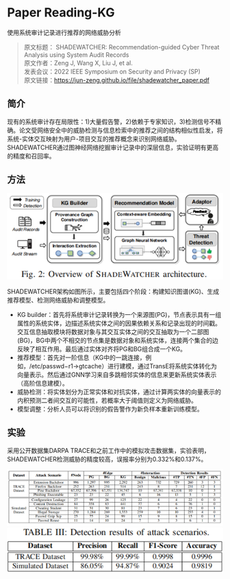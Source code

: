 # Paper Reading-KG

使用系统审计记录进行推荐的网络威胁分析
<!--more-->

> 原文标题： SHADEWATCHER: Recommendation-guided Cyber Threat Analysis using System Audit Records  
> 原文作者：Zeng J, Wang X, Liu J, et al.  
> 发表会议：2022 IEEE Symposium on Security and Privacy (SP)  
> 原文链接：https://jun-zeng.github.io/file/shadewatcher_paper.pdf  

## 简介
现有的系统审计存在局限性：1)大量假告警，2)依赖于专家知识，3)检测信号不精确。论文受网络安全中的威胁检测与信息检索中的推荐之间的结构相似性启发，将系统-实体交互映射为用户-项目交互的推荐概念来识别网络威胁。SHADEWATCHER通过图神经网络挖掘审计记录中的深层信息，实验证明有更高的精度和召回率。

## 方法
<div align=center><img src='./1.png'></div>

SHADEWATCHER架构如图所示，主要包括四个阶段：构建知识图谱(KG)、生成推荐模型、检测网络威胁和调整模型。
- KG builder：首先将系统审计记录转换为一个来源图(PG)，节点表示具有一组属性的系统实体，边描述系统实体之间的因果依赖关系和记录出现的时间戳。交互信息抽取模块将数据对象与其交互实体之间的交互抽取为一个二部图(BG)，BG中两个不相交的节点集是数据对象和系统实体，连接两个集合的边反映了相互作用。最后通过实体对齐将PG和BG组合成一个KG。
- 推荐模型：首先对一阶信息（KG中的一跳连接，例如，/etc/passwd−r1→gtcache）进行建模，通过TransE将系统实体转化为向量表示。然后通过GNN学习来自多跳相邻实体的信息来更新系统实体表示（高阶信息建模）。
- 威胁检测：将实体划分为正常实体和对抗实体，通过计算两实体的向量表示的内积预测二者间交互的可能性，若概率大于阈值则定义为网络威胁。
- 模型调整：分析人员可以将识别的假告警作为新负样本重新训练模型。


## 实验
采用公开数据集DARPA TRACE和之前工作中的模拟攻击数据集，实验表明，SHADEWATCHER检测威胁的精度较高，误报率分别为0.332%和0.137%。

<div align=center><img src='./2.png'></div>
<div align=center><img src='./3.png'></div>


